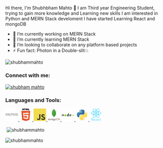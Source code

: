 Hi there, I'm Shubhbham Mahto 👋
                                     I am Third year Engineering Student, trying to gain more knowledge and Learning new skills 
                                     I am interested in Python and MERN Stack develoment
                                     I have started Learning React and mongoDB


- 🔭  I’m currently working on MERN Stack
- 🌱  I’m currently learning MERN Stack
- 👯  I’m looking to collaborate on any platform based projects
- ⚡  Fun fact: Photon in a Double-slit💥

<p align="left"> <img src="https://komarev.com/ghpvc/?username=shubhammahto&label=Profile%20views&color=0e75b6&style=flat" alt="shubhammahto" /> </p>

<h3 align="left">Connect with me:</h3>
<p align="left">
<a href="https://www.linkedin.com/in/shubham-mahto-3b1302218" target="blank"><img align="center" src="https://raw.githubusercontent.com/rahuldkjain/github-profile-readme-generator/master/src/images/icons/Social/linked-in-alt.svg" alt="shubham mahto" height="30" width="40" /></a>
</p>

<h3 align="left">Languages and Tools:</h3>
<p align="left"> <a href="https://expressjs.com" target="_blank"> <img src="https://raw.githubusercontent.com/devicons/devicon/master/icons/express/express-original-wordmark.svg" alt="express" width="40" height="40"/> </a> <a href="https://www.w3.org/html/" target="_blank"> <img src="https://raw.githubusercontent.com/devicons/devicon/master/icons/html5/html5-original-wordmark.svg" alt="html5" width="40" height="40"/> </a> <a href="https://developer.mozilla.org/en-US/docs/Web/JavaScript" target="_blank"> <img src="https://raw.githubusercontent.com/devicons/devicon/master/icons/javascript/javascript-original.svg" alt="javascript" width="40" height="40"/> </a> <a href="https://www.mongodb.com/" target="_blank"> <img src="https://raw.githubusercontent.com/devicons/devicon/master/icons/mongodb/mongodb-original-wordmark.svg" alt="mongodb" width="40" height="40"/> </a> <a href="https://nodejs.org" target="_blank"> <img src="https://raw.githubusercontent.com/devicons/devicon/master/icons/nodejs/nodejs-original-wordmark.svg" alt="nodejs" width="40" height="40"/> </a> <a href="https://www.python.org" target="_blank"> <img src="https://raw.githubusercontent.com/devicons/devicon/master/icons/python/python-original.svg" alt="python" width="40" height="40"/> </a> <a href="https://reactjs.org/" target="_blank"> <img src="https://raw.githubusercontent.com/devicons/devicon/master/icons/react/react-original-wordmark.svg" alt="react" width="40" height="40"/> </a> </p>

<p>&nbsp;<img align="center" src="https://github-readme-stats.vercel.app/api?username=shubhammahto&show_icons=true&locale=en" alt="shubhammahto" /></p>

<p><img align="center" src="https://github-readme-streak-stats.herokuapp.com/?user=shubhammahto&" alt="shubhammahto" /></p>

